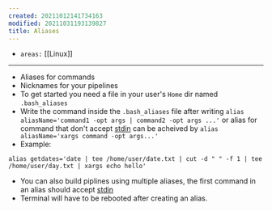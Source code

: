 ```yaml
---
created: 20211012141734163
modified: 20211031193139827
title: Aliases
---
```


- `areas:` [[Linux]]

---

- Aliases for commands
- Nicknames for your pipelines
- To get started you need a file in your user's `Home` dir named `.bash_aliases`
- Write the command inside the `.bash_aliases` file after writing `alias aliasName='command1 -opt args | command2 -opt args ...'` or alias for command that don't accept [stdin](#stdin) can be acheived by `alias aliasName='xargs command -opt args...'`
- Example:

`alias getdates='date | tee /home/user/date.txt | cut -d " " -f 1 | tee /home/user/day.txt | xargs echo hello'`

- You can also build piplines using multiple aliases, the first command in an alias should accept [stdin](#stdin)
- Terminal will have to be rebooted after creating an alias.
